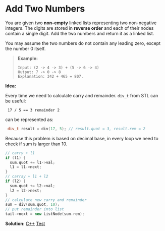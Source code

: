 # Add Two Numbers

You are given two **non-empty** linked lists representing two non-negative integers. The digits are stored in **reverse order** and each of their nodes contain a single digit. Add the two numbers and return it as a linked list.

You may assume the two numbers do not contain any leading zero, except the number 0 itself.

> **Example:**
>
> ```
> Input: (2 -> 4 -> 3) + (5 -> 6 -> 4)
> Output: 7 -> 0 -> 8
> Explanation: 342 + 465 = 807.
> ```



**Idea:**

Every time we need to calculate carry and remainder. `div_t` from STL can be useful:

```
 17 / 5 == 3 remainder 2
```

can be represented as:

```cpp
 div_t result = div(17, 5);	// result.quot = 3, result.rem = 2
```

Because this problem is based on decimal base, in every loop we need to check if sum is larger than 10.

```cpp
// carry + l1
if (l1) {
  sum.quot += l1->val;
  l1 = l1->next;
}
// carray + l1 + l2
if (l2) {
  sum.quot += l2->val;
  l2 = l2->next;
}
// calculate new carry and remainder
sum = div(sum.quot, 10);
// put remainder into list
tail->next = new ListNode(sum.rem);
```



**Solution:** [C++](./solution.h)	[Test](./Test.cpp)